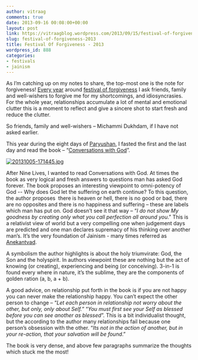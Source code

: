 ```yaml
---
author: vitraag
comments: true
date: 2013-09-16 00:08:00+00:00
layout: post
link: https://vitraagblog.wordpress.com/2013/09/15/festival-of-forgiveness-2013/
slug: festival-of-forgiveness-2013
title: Festival Of Forgiveness - 2013
wordpress_id: 888
categories:
- festivals
- jainism
---
```


As I’m catching up on my notes to share, the top-most one is the note for forgiveness! [Every year](http://ramblings.vitraag.com/2012/10/a-birthday-reflections-reverberations-resolutions/) around [festival of forgiveness](http://ramblings.vitraag.com/topics/jainism/) I ask friends, family and well-wishers to forgive me for my shortcomings, and idiosyncrasies. For the whole year, relationships accumulate a lot of mental and emotional clutter this is a moment to reflect and give a sincere shot to start fresh and reduce the clutter.

So friends, family and well-wishers – Michammi Dukhdam, if I have not asked earlier.

This year during the eight days of [Paryushan](http://en.wikipedia.org/wiki/Paryushana), I fasted the first and the last day and read the book – “[Conversations with God](http://www.amazon.com/Conversations-God-Uncommon-Dialogue-Book/dp/0399142789)”.<!-- more -->

[![20131005-171445.jpg]({{site.images}}/2013/10/20131005-171445.jpg)](http://www.amazon.com/Conversations-God-Uncommon-Dialogue-Book/dp/0399142789)

After Nine Lives, I wanted to read Conversations with God. At times the book as very logical and fresh answers to questions man has asked God forever. The book proposes an interesting viewpoint to omni-potency of God -- Why does God let the suffering on earth continue? To this question, the author proposes  there is heaven or hell, there is no good or bad, there are no opposites and there is no happiness and suffering – these are labels which man has put on. God doesn’t see it that way – “_I do not show My goodness by creating only what you call perfection all around you_.” This is a relativist view of world but a very compelling one when judgement days are predicted and one man declares supremacy of his thinking over another man’s. It’s the very foundation of Jainism - many times referred as [Anekantvad](http://en.wikipedia.org/wiki/Anekantavada).

A symbolism the author highlights is about the holy triumvirate: God, the Son and the holyspirit. In authors viewpoint these are nothing but the act of knowing (or creating), experiencing and being (or conceiving). 3-in-1 is found every where in nature, it’s the sublime, they are the components of golden ration (a, b, a + b).

A good advice, on relationship put forth in the book is if you are not happy you can never make the relationship happy. You can’t expect the other person to change – “_Let each person in relationship not worry about the other, but only, only about Self._” “_You must first see your Self as blessed before you can see another as blessed_”. This is a bit individualist thought, but the according to the author many relationships fail because one person’s obsession with the other. “_Its not in the action of another, but in your re-action, that your salvation will be found_.”

The book is very dense, and above few paragraphs summarize the thoughts which stuck me the most!
